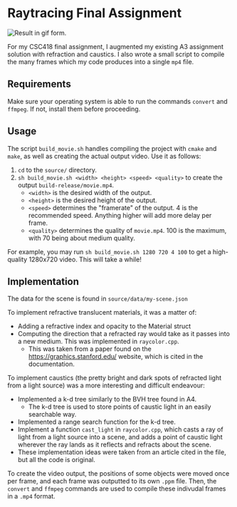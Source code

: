 # Raytracing Final Assignment

<img src="/images/movie-medium.gif" alt="Result in gif form." align="middle">

For my CSC418 final assignment, I augmented my existing A3 assignment solution with refraction and caustics. I also wrote a small script to compile the many frames which my code produces into a single `mp4` file.

## Requirements

Make sure your operating system is able to run the commands `convert` and `ffmpeg`. If not, install them before proceeding.

## Usage

The script `build_movie.sh` handles compiling the project with `cmake` and `make`, as well as creating the actual output video. Use it as follows:

1. `cd` to the `source/` directory.
2. `sh build_movie.sh <width> <height> <speed> <quality>` to create the output `build-release/movie.mp4`.
	* `<width>` is the desired width of the output.
	* `<height>` is the desired height of the output.
	* `<speed>` determines the "framerate" of the output. 4 is the recommended speed. Anything higher will add more delay per frame.
	* `<quality>` determines the quality of `movie.mp4`. 100 is the maximum, with 70 being about medium quality.

For example, you may run `sh build_movie.sh 1280 720 4 100` to get a high-quality 1280x720 video. This will take a while!

## Implementation

The data for the scene is found in `source/data/my-scene.json`

To implement refractive translucent materials, it was a matter of:
* Adding a refractive index and opacity to the Material struct
* Computing the direction that a refracted ray would take as it passes into a new medium. This was implemented in `raycolor.cpp`.
	* This was taken from a paper found on the https://graphics.stanford.edu/ website, which is cited in the documentation.

To implement caustics (the pretty bright and dark spots of refracted light from a light source) was a more interesting and difficult endeavour:
* Implemented a k-d tree similarly to the BVH tree found in A4.
	* The k-d tree is used to store points of caustic light in an easily searchable way.
* Implemented a range search function for the k-d tree.
* Implement a function `cast_light` in `raycolor.cpp`, which casts a ray of light from a light source into a scene, and adds a point of caustic light wherever the ray lands as it reflects and refracts about the scene.
* These implementation ideas were taken from an article cited in the file, but all the code is original.

To create the video output, the positions of some objects were moved once per frame, and each frame was outputted to its own `.ppm` file. Then, the `convert` and `ffmpeg` commands are used to compile these indivudal frames in a `.mp4` format.
